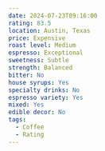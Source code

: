 ```yaml
---
date: 2024-07-23T09:16:00
rating: 83.5
location: Austin, Texas
price: Expensive
roast level: Medium
espresso: Exceptional
sweetness: Subtle
strength: Balanced
bitter: No
house syrups: Yes
specialty drinks: No
espresso variety: Yes
mixed: Yes
edible decor: No
tags:
  - Coffee
  - Rating
---
```



